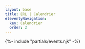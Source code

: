 ```yaml
---
layout: base
title: ERL | Calendrier
eleventyNavigation:
  key: Calendrier
  order: 2
---
```

<!-- <div class="flex py-4 px-6 mb-4 text-lg text-blue-400 bg-gray-900 rounded-lg" role="alert">
    Maintenance en cours.
</div> -->
{%- include "partials/events.njk" -%}
